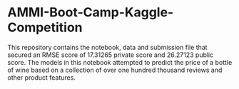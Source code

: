 # AMMI-Boot-Camp-Kaggle-Competition
This repository contains the notebook, data and submission file that secured an RMSE score of 17.31265 private score and 26.27123 public score. The models in this notebook attempted to predict the price of a bottle of wine based on a collection of over one hundred thousand reviews and other product features. 
